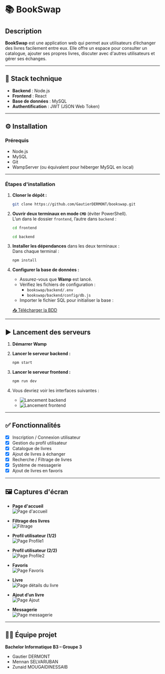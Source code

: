 # 📚 BookSwap

## Description  
**BookSwap** est une application web qui permet aux utilisateurs d’échanger des livres facilement entre eux. Elle offre un espace pour consulter un catalogue, ajouter ses propres livres, discuter avec d'autres utilisateurs et gérer ses échanges.

---

## 🚀 Stack technique

- **Backend** : Node.js  
- **Frontend** : React  
- **Base de données** : MySQL  
- **Authentification** : JWT (JSON Web Token)

---

## ⚙️ Installation

### Prérequis

- Node.js  
- MySQL  
- Git  
- WampServer (ou équivalent pour héberger MySQL en local)

---

### Étapes d'installation

1. **Cloner le dépôt :**

   ```bash
   git clone https://github.com/GautierDERMONT/bookswap.git
   ```

2. **Ouvrir deux terminaux en mode `CMD`** (éviter PowerShell).  
   L’un dans le dossier `frontend`, l’autre dans `backend` :

   ```bash
   cd frontend
   ```

   ```bash
   cd backend
   ```

3. **Installer les dépendances** dans les deux terminaux :  
   Dans chaque terminal :

   ```bash
   npm install
   ```

4. **Configurer la base de données :**

   - Assurez-vous que **Wamp** est lancé.
   - Vérifiez les fichiers de configuration :
     - `bookswap/backend/.env`
     - `bookswap/backend/config/db.js`
   - Importer le fichier SQL pour initialiser la base :

    [📥 Télécharger la BDD](/bookswap.sql)

---

## ▶️ Lancement des serveurs

1. **Démarrer Wamp**

2. **Lancer le serveur backend :**

   ```bash
   npm start
   ```

3. **Lancer le serveur frontend :**

   ```bash
   npm run dev
   ```

4. Vous devriez voir les interfaces suivantes :  
   - ![Lancement backend](/screenshots/start_backend.png)  
   - ![Lancement frontend](/screenshots/start_frontend.png)

---

## ✅ Fonctionnalités

- [x] Inscription / Connexion utilisateur  
- [x] Gestion du profil utilisateur  
- [x] Catalogue de livres  
- [x] Ajout de livres à échanger  
- [x] Recherche / Filtrage de livres  
- [x] Système de messagerie  
- [x] Ajout de livres en favoris  

---

## 🖼️ Captures d'écran

- **Page d'accueil**  
  ![Page d'accueil](/screenshots/home.png)

- **Filtrage des livres**  
  ![Filtrage](/screenshots/filters.png)

- **Profil utilisateur (1/2)**  
  ![Page Profile1](/screenshots/Profile1.png)

- **Profil utilisateur (2/2)**  
  ![Page Profile2](/screenshots/Profile2.png)

- **Favoris**  
![Page Favoris](/screenshots/favorites.png)

- **Livre**  
![Page détails du livre](/screenshots/bookdetails.png)

- **Ajout d’un livre**  
  ![Page Ajout](/screenshots/addbook.png)



- **Messagerie**  
  ![Page messagerie](/screenshots/messagerie.png)

---

## 👨‍💻 Équipe projet

**Bachelor Informatique B3 – Groupe 3**

- Gautier DERMONT  
- Mennan SELVARUBAN  
- Zunaid MOUGAIDINESSAIB